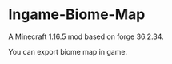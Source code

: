 # Ingame-Biome-Map
A Minecraft 1.16.5 mod based on forge 36.2.34.

You can export biome map in game.
